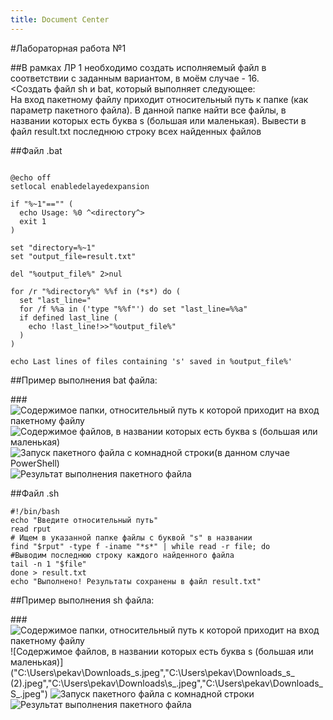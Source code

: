 ```yaml
---
title: Document Center
---
```


#Лабораторная работа №1

##В рамках ЛР 1 необходимо создать исполняемый файл в соответствии с заданным вариантом, в моём случае - 16.\
<Создать файл sh и bat, который выполняет следующее:\
На вход пакетному файлу приходит относительный путь к папке (как параметр пакетного файла). В данной папке найти все файлы, в названии которых есть буква s (большая или маленькая). Вывести в файл result.txt последнюю строку всех найденных файлов

##Файл .bat

```Batchfile

@echo off
setlocal enabledelayedexpansion

if "%~1"=="" (
  echo Usage: %0 ^<directory^>
  exit 1
)

set "directory=%~1"
set "output_file=result.txt"

del "%output_file%" 2>nul

for /r "%directory%" %%f in (*s*) do (
  set "last_line="
  for /f %%a in ('type "%%f"') do set "last_line=%%a"
  if defined last_line (
    echo !last_line!>>"%output_file%"
  )
)

echo Last lines of files containing 's' saved in %output_file%'
```

##Пример выполнения bat файла:

###![Содержимое папки, относительный путь к которой приходит на вход пакетному файлу]("D:\study\PiOIvIS\folder.png")
![Содержимое файлов, в названии которых есть буква s (большая или маленькая)]("D:\RPIIS\ghs.png","D:\RPIIS\hgSfjh.png","D:\RPIIS\njkbhskh.png","D:\RPIIS\sgkgu.png")
![Запуск пакетного файла с комнадной строки(в данном случае PowerShell)]("D:\RPIIS\cmd.png")
![Результат выполнения пакетного файла]("D:\RPIIS\result.png")

##Файл .sh

```Shell
#!/bin/bash
echo "Введите относительный путь"
read rput
# Ищем в указанной папке файлы с буквой "s" в названии
find "$rput" -type f -iname "*s*" | while read -r file; do
#Выводим последнюю строку каждого найденного файла
tail -n 1 "$file"
done > result.txt
echo "Выполнено! Результаты сохранены в файл result.txt"
```
##Пример выполнения sh файла:

###![Содержимое папки, относительный путь к которой приходит на вход пакетному файлу]("C:\Users\pekav\Downloads\folder.jpeg")
![Содержимое файлов, в названии которых есть буква s (большая или маленькая)]("C:\Users\pekav\Downloads\_s.jpeg","C:\Users\pekav\Downloads\_s_ (2).jpeg","C:\Users\pekav\Downloads\s_.jpeg","C:\Users\pekav\Downloads\_S_.jpeg")
![Запуск пакетного файла с комнадной строки]("C:\Users\pekav\Downloads\consol.jpeg")
![Результат выполнения пакетного файла]("C:\Users\pekav\Downloads\result.jpeg")